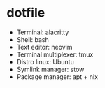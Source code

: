 # dotfile

- Terminal: alacritty
- Shell: bash
- Text editor: neovim
- Terminal multiplexer: tmux
- Distro linux: Ubuntu
- Symlink manager: stow
- Package manager: apt + nix
